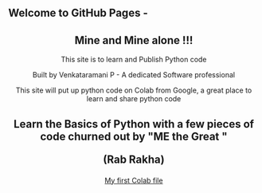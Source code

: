 
## Welcome to GitHub Pages - 
<header>
  <h2> Mine and Mine alone !!!</h2>


This site is to learn and Publish Python code

Built by Venkataramani P - A dedicated Software professional 

This site will put up python code on Colab from Google, a great place to learn and share python code

<h2>
Learn the Basics of Python with a few pieces of code churned out by "ME the Great " 
  
 (Rab Rakha) </h2>
  
  <a href = "https://github.com/Venkat-100/Venkat-100.github.io/blob/main/Summertrg_Venkat.ipynb"> My first Colab file </a> 
 
  
